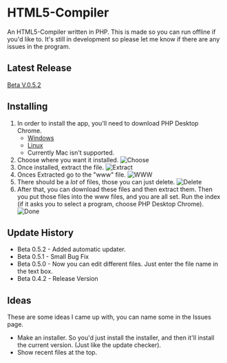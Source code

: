 # HTML5-Compiler
An HTML5-Compiler written in PHP. This is made so you can run offline if you'd like to. It's still in development so please let me know if there are any issues in the program.  

## Latest Release
[Beta V.0.5.2](https://github.com/mamamia5x/HTML5-Compiler/releases/tag/V.0.5.2)  

## Installing
1. In order to install the app, you'll need to download PHP Desktop Chrome.  
   * [Windows](https://github.com/cztomczak/phpdesktop/releases/tag/chrome-v57.0-rc)
   * [Linux](https://github.com/cztomczak/phpdesktop/releases/tag/linux-v72.0)
   * Currently Mac isn't supported. 
2. Choose where you want it installed.
![Choose](https://github.com/mamamia5x/HTML5-Compiler/blob/master/Images/tutorial1.png)
3. Once installed, extract the file.
![Extract](https://github.com/mamamia5x/HTML5-Compiler/blob/master/Images/tutorial2.png)
4. Onces Extracted go to the "www" file.
![WWW](https://github.com/mamamia5x/HTML5-Compiler/blob/master/Images/tutorial4.png)
5. There should be a *lot* of files, those you can just delete.
![Delete](https://github.com/mamamia5x/HTML5-Compiler/blob/master/Images/tutorial3.png)
6. After that, you can download these files and then extract them. Then you put those files into the www files, and you are all set. Run the index (if it asks you to select a program, choose PHP Desktop Chrome).  
![Done](https://github.com/mamamia5x/HTML5-Compiler/blob/master/Images/tutorial5.png)

## Update History
* Beta 0.5.2 - Added automatic updater. 
* Beta 0.5.1 - Small Bug Fix
* Beta 0.5.0 - Now you can edit different files. Just enter the file name in the text box.
* Beta 0.4.2 - Release Version  
  
## Ideas
These are some ideas I came up with, you can name some in the Issues page.
* Make an installer. So you'd just install the installer, and then it'll install the current version. (Just like the update checker).
* Show recent files at the top.
